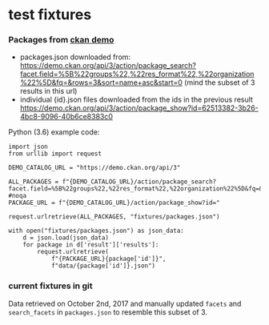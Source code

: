 # test fixtures

### Packages from [ckan demo](https://demo.ckan.org/)

- packages.json downloaded from:
https://demo.ckan.org/api/3/action/package_search?facet.field=%5B%22groups%22,%22res_format%22,%22organization%22%5D&fq=&rows=3&sort=name+asc&start=0
(mind the subset of 3 results in this url)
- individual {id}.json files downloaded from the ids in the previous result
https://demo.ckan.org/api/3/action/package_show?id=62513382-3b26-4bc8-9096-40b6ce8383c0

Python (3.6) example code:

```$python
import json
from urllib import request

DEMO_CATALOG_URL = "https://demo.ckan.org/api/3"

ALL_PACKAGES = f"{DEMO_CATALOG_URL}/action/package_search?facet.field=%5B%22groups%22,%22res_format%22,%22organization%22%5D&fq=&rows=3&sort=name+asc&start=0" #noqa
PACKAGE_URL = f"{DEMO_CATALOG_URL}/action/package_show?id="

request.urlretrieve(ALL_PACKAGES, "fixtures/packages.json")

with open("fixtures/packages.json") as json_data:
    d = json.load(json_data)
    for package in d['result']['results']:
        request.urlretrieve(
            f"{PACKAGE_URL}{package['id']}",
            f"data/{package['id']}.json")
```

### current fixtures in git

Data retrieved on October 2nd, 2017 and manually updated `facets` and `search_facets` 
in `packages.json` to resemble this subset of 3.
